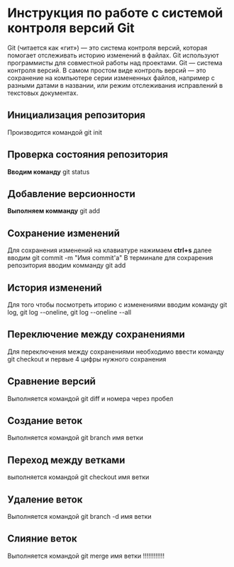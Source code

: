 # Инструкция по работе с системой контроля версий Git

Git (читается как «гит») — это система контроля версий, которая помогает отслеживать историю изменений в файлах. Git используют программисты для совместной работы над проектами. Git — система контроля версий. В самом простом виде контроль версий — это сохранение на компьютере серии измененных файлов, например с разными датами в названии, или режим отслеживания исправлений в текстовых документах.

## Инициализация репозитория
Производится командой git init
## Проверка состояния репозитория
**Вводим команду** git status
## Добавление версионности
**Выполняем комманду** git add
## Сохранение изменений
Для сохранения изменений на клавиатуре нажимаем **ctrl+s**
далее вводим git commit -m "Имя commit'а"
В терминале для сохрарения репозитория вводим комманду git add 
## История изменений
Для того чтобы посмотреть иторию с изменениями вводим команду git log, git log --oneline, git log --oneline --all
## Переключение между сохранениями
Для переключения между сохранениями необходимо ввести команду git checkout и первые 4 цифры нужного сохранения
## Сравнение версий
Выполняется командой git diff и номера через пробел
## Создание веток
Выполняется командой git branch имя ветки
## Переход между ветками
выполняется командой git checkout имя ветки
## Удаление веток
Выполняется командой git branch -d имя ветки
## Слияние веток
Выполняется командой git merge имя ветки
!!!!!!!!!!!!